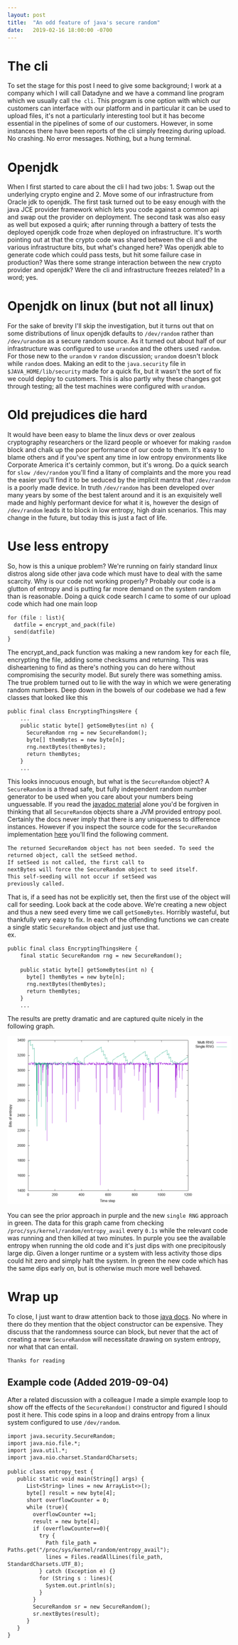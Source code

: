 ```yaml
---
layout: post
title:  "An odd feature of java's secure random"
date:   2019-02-16 18:00:00 -0700
---
```

# The cli
To set the stage for this post I need to give some background; I work at a company which I will call Datadyne and we have a command line program which we usually call `the cli`. This program is one option with which our customers can interface with our platform and in particular it can be used to upload files, it's not a particularly interesting tool but it has become essential in the pipelines of some of our customers. However, in some instances there have been reports of the cli simply freezing during upload. No crashing. No error messages. Nothing, but a hung terminal.

# Openjdk
When I first started to care about the cli I had two jobs: 1. Swap out the underlying crypto engine and 2. Move some of our infrastructure from Oracle jdk to openjdk. The first task turned out to be easy enough with the java JCE provider framework which lets you code against a common api and swap out the provider on deployment. The second task was also easy as well but exposed a quirk; after running through a battery of tests the deployed openjdk code froze when deployed on infrastructure. It's worth pointing out at that the crypto code was shared between the cli and the various infrastructure bits, but what's changed here? Was openjdk able to generate code which could pass tests, but hit some failure case in production? Was there some strange interaction between the new crypto provider and openjdk? Were the cli and infrastructure freezes related? In a word; yes.

# Openjdk on linux (but not all linux)
For the sake of brevity I'll skip the investigation, but it turns out that on some distributions of linux openjdk defaults to `/dev/random` rather than `/dev/urandom` as a secure random source. As it turned out about half of our infrastructure was configured to use `urandom` and the others used `random`. For those new to the `urandom` v `random` discussion; `urandom` doesn't block while `random` does. Making an edit to the `java.security` file in `$JAVA_HOME/lib/security` made for a quick fix, but it wasn't the sort of fix we could deploy to customers. This is also partly why these changes got through testing; all the test machines were configured with `urandom`.

# Old prejudices die hard
It would have been easy to blame the linux devs or over zealous cryptography researchers or the lizard people or whoever for making `random` block and chalk up the poor performance of our code to them. It's easy to blame others and if you've spent any time in low entropy environments like Corporate America it's certainly common, but it's wrong. Do a quick search for `slow /dev/random` you'll find a litany of complaints and the more you read the easier you'll find it to be seduced by the implicit mantra that `/dev/random` is a poorly made device.
In truth `/dev/random` has been developed over many years by some of the best talent around and it is an exquisitely well made and highly performant device for what it is, however the design of `/dev/random` leads it to block in low entropy, high drain scenarios. This may change in the future, but today this is just a fact of life.

# Use less entropy
So, how is this a unique problem? We're running on fairly standard linux distros along side other java code which must have to deal with the same scarcity. Why is our code not working properly? Probably our code is a glutton of entropy and is putting far more demand on the system random than is reasonable. Doing a quick code search I came to some of our upload code which had one main loop
```
for (file : list){
  datfile = encrypt_and_pack(file)
  send(datfile)
}
```
The encrypt_and_pack function was making a new random key for each file, encrypting the file, adding some checksums and returning. This was disheartening to find as there's nothing you can do here without compromising the security model. But surely there was something amiss. The true problem turned out to lie with the way in which we were generating random numbers. Deep down in the bowels of our codebase we had a few classes that looked like this
```
public final class EncryptingThingsHere {
    ...
    public static byte[] getSomeBytes(int n) {
      SecureRandom rng = new SecureRandom();
      byte[] themBytes = new byte[n];
      rng.nextBytes(themBytes);
      return themBytes;
    }
    ...
```
This looks innocuous enough, but what is the `SecureRandom` object? A `SecureRandom` is a thread safe, but fully independent random number generator to be used when you care about your numbers being unguessable. If you read the [javadoc material](https://docs.oracle.com/javase/8/docs/api/java/security/SecureRandom.html) alone you'd be forgiven in thinking that all `SecureRandom` objects share a JVM provided entropy pool. Certainly the docs never imply that there is any uniqueness to difference instances. However if you inspect the source code for the `SecureRandom` implementation [here](https://hg.openjdk.java.net/jdk7/jdk7/jdk/file/tip/src/share/classes/java/security/SecureRandom.java#l121) you'll find the following comment.
```
The returned SecureRandom object has not been seeded. To seed the
returned object, call the setSeed method.
If setSeed is not called, the first call to
nextBytes will force the SecureRandom object to seed itself.
This self-seeding will not occur if setSeed was
previously called.
```
That is, if a seed has not be explicitly set, then the first use of the object will call for seeding. Look back at the code above. We're creating a new object and thus a new seed every time we call `getSomeBytes`. Horribly wasteful, but thankfully very easy to fix. In each of the offending functions we can create a single static `SecureRandom` object and just use that.  
ex.
```
public final class EncryptingThingsHere {
    final static SecureRandom rng = new SecureRandom();

    public static byte[] getSomeBytes(int n) {
      byte[] themBytes = new byte[n];
      rng.nextBytes(themBytes);
      return themBytes;
    }
    ...
```
The results are pretty dramatic and are captured quite nicely in the following graph.

![Some Entropy](https://raw.githubusercontent.com/darakian/darakian.github.io/master/_images/2019-2-16-on-java-securerandom/avail_entropy.png)

You can see the prior approach in purple and the new `single RNG` approach in green. The data for this graph came from checking `/proc/sys/kernel/random/entropy_avail` every `0.1s` while the relevant code was running and then killed at two minutes. In purple you see the available entropy when running the old code and it's just dips with one precipitously large dip. Given a longer runtime or a system with less activity those dips could hit zero and simply halt the system. In green the new code which has the same dips early on, but is otherwise much more well behaved.

# Wrap up
To close, I just want to draw attention back to those [java docs](https://docs.oracle.com/javase/8/docs/api/java/security/SecureRandom.html). No where in there do they mention that the object constructor can be expensive. They discuss that the randomness source can block, but never that the act of creating a new `SecureRandom` will necessitate drawing on system entropy, nor what that can entail.
```
Thanks for reading
```


## Example code (Added 2019-09-04)
After a related discussion with a colleague I made a simple example loop to show off the effects of the `SecureRandom()` constructor and figured I should post it here. This code spins in a loop and drains entropy from a linux system configured to use `/dev/random`.  
```
import java.security.SecureRandom;
import java.nio.file.*;
import java.util.*;
import java.nio.charset.StandardCharsets;

public class entropy_test {
   public static void main(String[] args) {
      List<String> lines = new ArrayList<>();
      byte[] result = new byte[4];
      short overflowCounter = 0;
      while (true){
        overflowCounter +=1;
        result = new byte[4];
        if (overflowCounter==0){
          try {
            Path file_path = Paths.get("/proc/sys/kernel/random/entropy_avail");
            lines = Files.readAllLines(file_path, StandardCharsets.UTF_8);
          } catch (Exception e) {}
          for (String s : lines){
            System.out.println(s);
          }
        }
        SecureRandom sr = new SecureRandom();
        sr.nextBytes(result);
      }
   }
}
```
